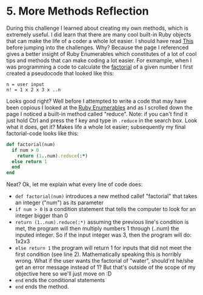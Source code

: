 # 5. More Methods Reflection

<!-- Write your reflection here. Use the Reflection Guidelines for help framing your reflection.

https://github.com/Devbootcamp/phase-0-handbook/blob/master/coding-references/reflection-guidelines.md
 -->

During this challenge I learned about creating my own methods, which is extremely useful. I did learn that there are many cool built-in Ruby objects that can make the life of a coder a whole lot easier. I should have read [This](http://ruby-doc.org/core-2.1.3/Enumerable.html) before jumping into the challenges. Why? Because the page I referenced gives a better insight of Ruby Enumerables which constitutes of a lot of cool tips and methods that can make coding a lot easier. For exmample, when I was programming a code to calculate the [factorial](http://en.wikipedia.org/wiki/Factorial) of a given number I first created a pseudocode that looked like this:
```
n = user input
n! = 1 x 2 x 3 x ..n
```
Looks good right? Well before I attempted to write a code that may have been copious I looked at the [Ruby Enumerables](http://ruby-doc.org/core-2.1.3/Enumerable.html) and as I scrolled down the page I noticed a built-in method called "reduce". Note: if you can't find it just hold Ctrl and press the f key and type in `.reduce` in the search box. Look what it does, get it? Makes life a whole lot easier; subsequently my final factorial-code looks like this:
```ruby
def factorial(num)
  if num > 0
    return (1..num).reduce(:*)
  else return 1
  end
end
```
Neat? Ok, let me explain what every line of code does:
- `def factorial(num)` introduces a new method callef "factorial" that takes an integer ("num") as its parameter
- `if num > 0` is a condition statement that tells the computer to look for an integer bigger than 0
- `return (1..num).reduce(:*)` assuming the previous line's condition is met, the program will then multiply numbers 1 through (..num) the inputed integer. So if the input integer was 3, then the program will do: 1x2x3
- `else return 1` the program will return 1 for inputs that did not meet the first condition (see line 2). Mathematically speaking this is horribly wrong. What if the user wants the factorial of "water", should'nt he/she get an error message instead of 1? But that's outside of the scope of my objective here so we'll just move on :D
- `end` ends the conditional statements
- `end` ends the method.